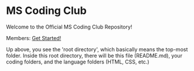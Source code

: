 # MS Coding Club
Welcome to the Official MS Coding Club Repository!

Members: <a href="">Get Started!</a>

Up above, you see the 'root directory', which basically means the top-most folder.  Inside this root directory, there will be this file (README.md), your coding folders, and the language folders (HTML, CSS, etc.)
